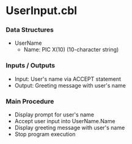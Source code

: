 # UserInput.cbl

### Data Structures
- UserName
  - Name: PIC X(10) (10-character string)

### Inputs / Outputs
- Input: User's name via ACCEPT statement
- Output: Greeting message with user's name

### Main Procedure
- Display prompt for user's name
- Accept user input into UserName.Name
- Display greeting message with user's name
- Stop program execution
